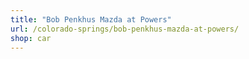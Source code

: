 ```yaml
---
title: "Bob Penkhus Mazda at Powers"
url: /colorado-springs/bob-penkhus-mazda-at-powers/
shop: car
---
```

